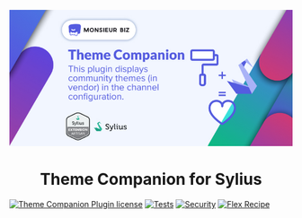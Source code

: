 [![Banner of Sylius Theme Companion plugin](docs/images/banner.jpg)](https://monsieurbiz.com/agence-web-experte-sylius)

<h1 align="center">Theme Companion for Sylius</h1>

[![Theme Companion  Plugin license](https://img.shields.io/github/license/monsieurbiz/SyliusThemeCompanionPlugin?public)](https://github.com/monsieurbiz/SyliusThemeCompanionPlugin/blob/master/LICENSE)
[![Tests](https://github.com/monsieurbiz/SyliusThemeCompanionPlugin/actions/workflows/tests.yaml/badge.svg)](https://github.com/monsieurbiz/SyliusThemeCompanionPlugin/actions/workflows/tests.yaml)
[![Security](https://github.com/monsieurbiz/SyliusThemeCompanionPlugin/actions/workflows/security.yaml/badge.svg)](https://github.com/monsieurbiz/SyliusThemeCompanionPlugin/actions/workflows/security.yaml)
[![Flex Recipe](https://github.com/monsieurbiz/SyliusThemeCompanionPlugin/actions/workflows/recipe.yaml/badge.svg)](https://github.com/monsieurbiz/SyliusThemeCompanionPlugin/actions/workflows/recipe.yaml)



